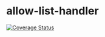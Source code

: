 # allow-list-handler

[![Coverage Status](https://coveralls.io/repos/github/violinist-dev/allow-list-handler/badge.svg?branch=main)](https://coveralls.io/github/violinist-dev/allow-list-handler?branch=main)
